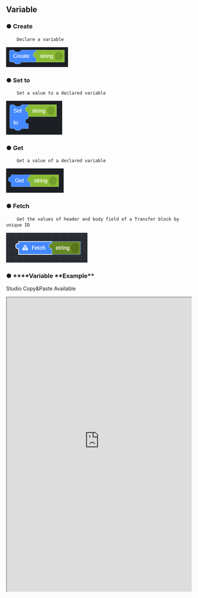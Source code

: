 ## Variable

### ● **Create**

        Declare a variable

![](../../../img/assets/image%20%2873%29.png)

### ● **Set to**

        Set a value to a declared variable

![](../../../img/assets/image%20%2875%29.png)

### ● **Get**

        Get a value of a declared variable

![](../../../img/assets/image%20%28157%29.png)

### ● **Fetch**

        Get the values of header and body field of a Transfer block by unique ID

![](../../../img/assets/image%20%28162%29.png)

### ● \***\*Variable **Example\*\*

<p class='comment'>Studio Copy&Paste Available</p>
<iframe
    src="https://d1sxhpvag16wqc.cloudfront.net/v3.1.0/variable/variable_example"
    width="100%"
    height="800px"
    allow=""
    sandbox="allow-scripts allow-same-origin" />
<div class="display-pdf">
    <p><img src="../../../img/assets/image%20%28176%29.png" alt="" /></p>
    <p><img src="../../../img/assets/image%20%2866%29.png" alt="" /></p>
    <p><img src="../../../img/assets/image%20%2882%29.png" alt="" /></p>
</div>

### ● \***\*Variable **Result\*\*

```text
{
  "result": {
    "reqVal": "Hello SyncTree!",
    "responseOperator": {
      "_id": "2e120f5b4d34c678833c354541a74e10",
      "_rev": 3,
      "name": "helloworld",
      "data": "{\"Commodity_Id\":7,\"Commodity_Code\":\"com-code1\",\"Commodity_Name\":\"com-name1\",\"Commodity_Group_1_Id\":123,\"Commodity_Group_2_Id\":456,\"Commodity_Description\":\"com-desc1\",\"External_Ref\":\"com-extref\",\"Status_Enum\":true,\"Created_By\":999,\"Created_Datetime\":\"2020-11-03T00:00:00\",\"Modified_By\":null,\"Modified_Datetime\":\"1900-01-01T00:00:00\",\"Lock_Id\":888}",
      "updated": "2020-11-03T14:38:39.753Z"
    }
  }
}

// Console
[21.09.16 16:01:14] [INFO] {"request":{"header":{"Content-Type":"application\/json"},"body":{"reqVal":"Hello SyncTree!"}}}
[21.09.16 16:01:14] [INFO] {"request":{"header":[],"body":[]},"response":{"status_code":200,"header":{"Server":["Cowboy"],"Connection":["keep-alive"],"X-Powered-By":["Express"],"Access-Control-Allow-Origin":["*"],"Access-Control-Allow-Headers":["Content-Type, X-Requested-With"],"Access-Control-Allow-Methods":["GET, PUT, DELETE, OPTIONS"],"Content-Type":["application\/json; charset=utf-8"],"Content-Length":["502"],"Etag":["W\/\"1f6-l3Diy2a2dp9GEFi4Bx5Z1jCsll8\""],"Vary":["Accept-Encoding"],"Date":["Thu, 16 Sep 2021 07:01:14 GMT"],"Via":["1.1 vegur"]},"body":{"_id":"2e120f5b4d34c678833c354541a74e10","_rev":3,"name":"helloworld","data":"{\"Commodity_Id\":7,\"Commodity_Code\":\"com-code1\",\"Commodity_Name\":\"com-name1\",\"Commodity_Group_1_Id\":123,\"Commodity_Group_2_Id\":456,\"Commodity_Description\":\"com-desc1\",\"External_Ref\":\"com-extref\",\"Status_Enum\":true,\"Created_By\":999,\"Created_Datetime\":\"2020-11-03T00:00:00\",\"Modified_By\":null,\"Modified_Datetime\":\"1900-01-01T00:00:00\",\"Lock_Id\":888}","updated":"2020-11-03T14:38:39.753Z"}}}
```
